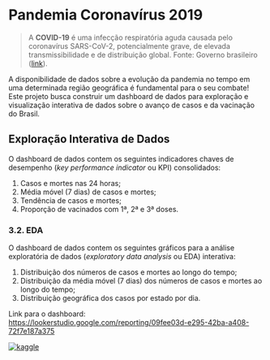 # **Pandemia Coronavírus 2019**

> A **COVID-19** é uma infecção respiratória aguda causada pelo
> coronavírus SARS-CoV-2, potencialmente grave, de elevada
> transmissibilidade e de distribuição global. Fonte: Governo brasileiro
> ([link](https://www.gov.br/saude/pt-br/coronavirus/o-que-e-o-coronavirus)).

A disponibilidade de dados sobre a evolução da pandemia no tempo em uma determinada região geográfica é fundamental para o seu combate! Este projeto busca construir um dashboard de dados para exploração e visualização interativa de dados sobre o avanço de casos e da vacinação do Brasil.
## Exploração Interativa de Dados
O dashboard de dados contem os seguintes indicadores chaves de desempenho (_key performance indicator_ ou KPI) consolidados:

1.  Casos e mortes nas 24 horas;
2.  Média móvel (7 dias) de casos e mortes;
3.  Tendência de casos e mortes;
4.  Proporção de vacinados com 1ª, 2ª e 3ª doses.

### **3.2. EDA**

O dashboard de dados contem os seguintes gráficos para a análise exploratória de dados (_exploratory data analysis_ ou EDA) interativa:

1.  Distribuição dos números de casos e mortes ao longo do tempo;
2.  Distribuição da média móvel (7 dias) dos números de casos e mortes ao longo do tempo;
3.  Distribuição geográfica dos casos por estado por dia.

Link para o dashboard: https://lookerstudio.google.com/reporting/09fee03d-e295-42ba-a408-72f7e187a375

[![kaggle](https://www.vectorlogo.zone/logos/kaggle/kaggle-ar21.svg)](https://www.linkedin.com/in/tonfly/)
  
